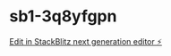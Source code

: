 # sb1-3q8yfgpn

[Edit in StackBlitz next generation editor ⚡️](https://stackblitz.com/~/github.com/umujkj/sb1-3q8yfgpn)